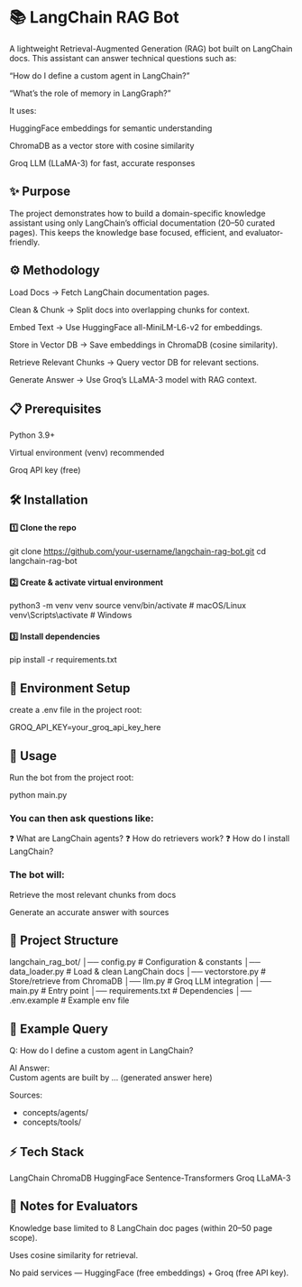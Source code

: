 # 📚 LangChain RAG Bot

A lightweight Retrieval-Augmented Generation (RAG) bot built on LangChain docs.
This assistant can answer technical questions such as:

“How do I define a custom agent in LangChain?”

“What’s the role of memory in LangGraph?”

It uses:

HuggingFace embeddings for semantic understanding

ChromaDB as a vector store with cosine similarity

Groq LLM (LLaMA-3) for fast, accurate responses

## ✨ Purpose

The project demonstrates how to build a domain-specific knowledge assistant using only LangChain’s official documentation (20–50 curated pages).
This keeps the knowledge base focused, efficient, and evaluator-friendly.

## ⚙️ Methodology

Load Docs → Fetch LangChain documentation pages.

Clean & Chunk → Split docs into overlapping chunks for context.

Embed Text → Use HuggingFace all-MiniLM-L6-v2 for embeddings.

Store in Vector DB → Save embeddings in ChromaDB (cosine similarity).

Retrieve Relevant Chunks → Query vector DB for relevant sections.

Generate Answer → Use Groq’s LLaMA-3 model with RAG context.

## 📋 Prerequisites

Python 3.9+

Virtual environment (venv) recommended

Groq API key (free)

## 🛠 Installation

#### 1️⃣ Clone the repo

git clone https://github.com/your-username/langchain-rag-bot.git
cd langchain-rag-bot

#### 2️⃣ Create & activate virtual environment

python3 -m venv venv
source venv/bin/activate     # macOS/Linux
venv\Scripts\activate        # Windows

#### 3️⃣ Install dependencies

pip install -r requirements.txt

## 🔑 Environment Setup

create a .env file in the project root:

GROQ_API_KEY=your_groq_api_key_here

## 🚀 Usage
Run the bot from the project root:

python main.py

### You can then ask questions like:
❓ What are LangChain agents?
❓ How do retrievers work?
❓ How do I install LangChain?

### The bot will:

Retrieve the most relevant chunks from docs

Generate an accurate answer with sources


## 🧩 Project Structure

langchain_rag_bot/
│── config.py         # Configuration & constants
│── data_loader.py    # Load & clean LangChain docs
│── vectorstore.py    # Store/retrieve from ChromaDB
│── llm.py            # Groq LLM integration
│── main.py           # Entry point
│── requirements.txt  # Dependencies
│── .env.example      # Example env file

## 📝 Example Query

Q: How do I define a custom agent in LangChain?  

AI Answer:  
Custom agents are built by ... (generated answer here)

Sources:  
- concepts/agents/  
- concepts/tools/  

## ⚡ Tech Stack

LangChain
ChromaDB
HuggingFace Sentence-Transformers
Groq LLaMA-3


## 📌 Notes for Evaluators

Knowledge base limited to 8 LangChain doc pages (within 20–50 page scope).

Uses cosine similarity for retrieval.

No paid services — HuggingFace (free embeddings) + Groq (free API key).



